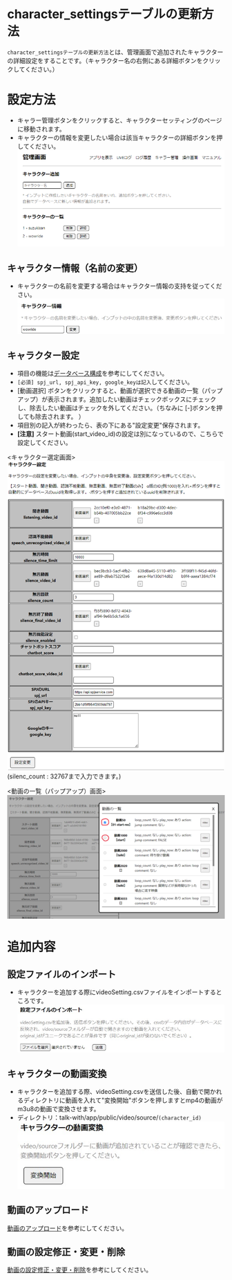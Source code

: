 # character_settingsテーブルの更新方法
`character_settingsテーブルの更新方法`とは、管理画面で追加されたキャラクターの詳細設定をすることです。（キャラクター名の右側にある詳細ボタンをクリックしてください。）

# 設定方法
* キャラー管理ボタンをクリックすると、キャラクターセッティングのページに移動されます。  
* キャラクターの情報を変更したい場合は該当キャラクターの詳細ボタンを押してください。
![admin_page9](../../../images/adminPage/character_settings_page.png)　　


## キャラクター情報（名前の変更）  
  * キャラクターの名前を変更する場合はキャラクター情報の支持を従ってください。
  ![キャラクター設定１](../../../images/add_character/character_settings/character_info.jpg)

## キャラクター設定  
  * 項目の機能は[データベース構成](./../../../DB.md)を参考にしてください。
  * `[必須] spj_url, spj_api_key, google_keyは記入`してください。
  * [動画選択] ボタンをクリックすると、動画が選択できる動画の一覧（パップアップ）が表示されます。追加したい動画はチェックボックスにチェックし、除去したい動画はチェックを外してください。（ちなみに [-]ボタンを押しても除去されます。 ）
  * 項目別の記入が終わったら、表の下にある"設定変更"保存されます。 
  * __[注意]__ スタート動画(start_video_id)の設定は別になっているので、こちらで設定してください。

  <キャラクター選定画面>  
  ![キャラクター設定２](../../../images/add_character/character_settings/characterSettings.png)  
  (silenc_count : 32767まで入力できます。)

  <動画の一覧（パップアップ）画面>
  ![キャラクター設定３](../../../images/add_character/character_settings/popup.png)


# 追加内容
## 設定ファイルのインポート 
  * キャラクターを追加する際にvideoSetting.csvファイルをインポートするところです。  
  ![キャラクター設定４](../../../images/add_character/character_settings/file_import.jpg)

## キャラクターの動画変換
  * キャラクターを追加する際、videoSetting.csvを送信した後、自動で開かれるディレクトリに動画を入れて"変換開始"ボタンを押しますとmp4の動画がm3u8の動画で変換させます。
  * ディレクトリ：talk-with/app/public/video/source/`(character_id)`  
    ![キャラクター設定５](../../../images/add_character/character_settings/video_conversion.jpg)

## 動画のアップロード
[動画のアップロード](./../../../how_to_setup_video_upload.md)を参考にしてください。

## 動画の設定修正・変更・削除
[動画の設定修正・変更・削除](../../../how_to_setup_video_settings.md)を参考にしてください。
